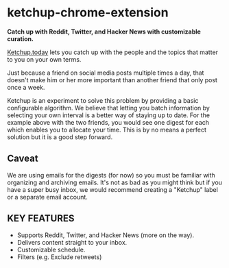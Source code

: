 # ketchup-chrome-extension
**Catch up with Reddit, Twitter, and Hacker News with customizable curation.**

[Ketchup.today](https://ketchup.today/) lets you catch up with the people and the topics that matter to you on your own terms. 

Just because a friend on social media posts multiple times a day, that doesn't make him or her more important than another friend that only post once a week.

Ketchup is an experiment to solve this problem by providing a basic configurable algorithm. We believe that letting you batch information by selecting your own interval is a better way of staying up to date. For the example above with the two friends, you would see one digest for each which enables you to allocate your time. This is by no means a perfect solution but it is a good step forward.

## Caveat
We are using emails for the digests (for now) so you must be familiar with organizing and archiving emails. It's not as bad as you might think but if you have a super busy inbox, we would recommend creating a "Ketchup" label or a separate email account.

## KEY FEATURES
- Supports Reddit, Twitter, and Hacker News (more on the way).
- Delivers content straight to your inbox.
- Customizable schedule.
- Filters (e.g. Exclude retweets)
